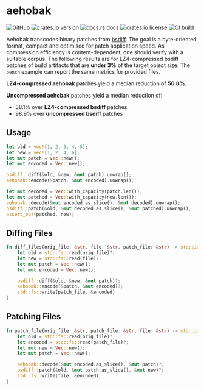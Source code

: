 # aehobak

[![GitHub](https://img.shields.io/badge/github-aehobak-ccddee?logo=github)](https://github.com/barrbrain/aehobak)
[![crates.io version](https://img.shields.io/crates/v/aehobak.svg)](https://crates.io/crates/aehobak)
[![docs.rs docs](https://docs.rs/aehobak/badge.svg)](https://docs.rs/aehobak)
[![crates.io license](https://img.shields.io/crates/l/aehobak.svg)](https://github.com/barrbrain/aehobak/blob/main/LICENSE)
[![CI build](https://github.com/barrbrain/aehobak/actions/workflows/rust.yml/badge.svg)](https://github.com/barrbrain/aehobak/actions)

Aehobak transcodes binary patches from [bsdiff](https://crates.io/crates/bsdiff).
The goal is a byte-oriented format, compact and optimised for patch application speed.
As compression efficiency is content-dependent, one should verify with a suitable corpus.
The following results are for LZ4-compressed bsdiff patches of build artifacts that are **under 3%** of the target object size. The `bench` example can report the same metrics for provided files.

**LZ4-compressed aehobak** patches yield a median reduction of **50.8%**.

**Uncompressed aehobak** patches yield a median reduction of:
- 38.1% over **LZ4-compressed bsdiff** patches
- 98.9% over **uncompressed bsdiff** patches

## Usage

```rust
let old = vec![1, 2, 3, 4, 5];
let new = vec![1, 2, 4, 6];
let mut patch = Vec::new();
let mut encoded = Vec::new();

bsdiff::diff(&old, &new, &mut patch).unwrap();
aehobak::encode(&patch, &mut encoded).unwrap();

let mut decoded = Vec::with_capacity(patch.len());
let mut patched = Vec::with_capacity(new.len());
aehobak::decode(&mut encoded.as_slice(), &mut decoded).unwrap();
bsdiff::patch(&old, &mut decoded.as_slice(), &mut patched).unwrap();
assert_eq!(patched, new);
```

## Diffing Files

```rust
fn diff_files(orig_file: &str, file: &str, patch_file: &str) -> std::io::Result<()> {
    let old = std::fs::read(orig_file)?;
    let new = std::fs::read(file)?;
    let mut patch = Vec::new();
    let mut encoded = Vec::new();

    bsdiff::diff(&old, &new, &mut patch)?;
    aehobak::encode(&patch, &mut encoded)?;
    std::fs::write(patch_file, &encoded)
}
```

## Patching Files

```rust
fn patch_file(orig_file: &str, patch_file: &str, file: &str) -> std::io::Result<()> {
    let old = std::fs::read(orig_file)?;
    let encoded = std::fs::read(patch_file)?;
    let mut new = Vec::new();
    let mut patch = Vec::new();

    aehobak::decode(&mut encoded.as_slice(), &mut patch)?;
    bsdiff::patch(&old, &mut patch.as_slice(), &mut new)?;
    std::fs::write(file, &encoded)
}
```
